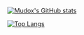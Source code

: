 
[![Mudox's GitHub stats](https://github-readme-stats.vercel.app/api?username=mudox&count_private=true&show_icons=true&hide_title=true&hide_border=true)](https://github.com/mudox/github-readme-stats)

[![Top Langs](https://github-readme-stats.vercel.app/api/top-langs/?username=mudox&hide_border=true&layout=compact&hide_title=true)](https://github.com/mudox/github-readme-stats)

